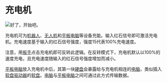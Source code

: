 # 充电机

![好了，开始吧。](oredict:opencomputers:charger)

充电机可为[机器人](robot.md)、[无人机](../item/drone.md)和[平板电脑](../item/tablet.md)等设备充能。输入红石信号即可激活充电机。充电速度基于输入的红石信号强度，强度15代表100%充电速度。

注意，用[扳手](../item/wrench.md)点击充电机即可反转此逻辑。在反转模式下，充电机默认以100%的速度充电，且充电速度随输入的红石信号强度增加而减小。

[平板电脑](../item/tablet.md)放入充电机中后，其第一块[硬盘](../item/hdd1.md)会暴露给与充电机相连的[电脑](../general/computer.md)，类似插入[软盘驱动器](diskDrive.md)的[软盘](../item/floppy.md)。[电脑](../general/computer.md)与[平板电脑](../item/tablet.md)之间可通过此方式传输数据。
